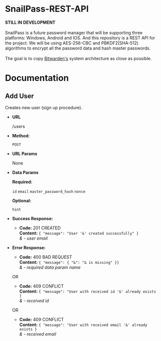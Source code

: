 # SnailPass-REST-API
**STILL IN DEVELOPMENT**</br></br>
SnailPass is a future password manager that will be supporting three platforms: Windows, Android and IOS.
And this repository is a REST API for the project. We will be using AES-256-CBC and PBKDF2(SHA-512) algorithms to encrypt all the password data and hash master passwords.</br></br>
The goal is to copy [Bitwarden's](https://github.com/bitwarden) system architecture as close as possible.

# Documentation
**Add User**
--
  Creates new user (sign up procedure).

* **URL**

  /users

* **Method:**

  `POST`
  
* **URL Params**

  None

* **Data Params**

  **Required:**
 
   `id` `email` `master_password_hash` `nonce`

   **Optional:**
 
   `hint`

* **Success Response:**

  * **Code:** 201 CREATED <br />
    **Content:** `{ "message": "User '&' created successfully" }`<br />
    *& - user email*
 
* **Error Response:**

  * **Code:** 400 BAD REQUEST <br />
    **Content:** `{ "message": { "&": "& is missing" }}` <br />
    *& - required data param name*

  OR

  * **Code:** 409 CONFLICT <br />
    **Content:** `{ "message": "User with received id '&' already exists }` <br />
    *& - received id*
    
  OR

  * **Code:** 409 CONFLICT <br />
    **Content:** `{ "message": "User with received email '&' already exists }` <br />
    *& - received email*
    
    
